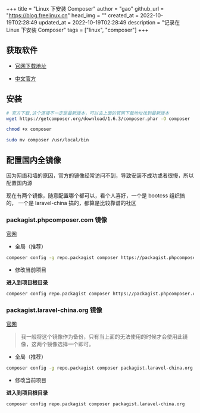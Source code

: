 +++
title = "Linux 下安装 Composer"
author = "gao"
github_url = "https://blog.freelinux.cn"
head_img = ""
created_at = 2022-10-19T02:28:49
updated_at = 2022-10-19T02:28:49
description = "记录在 Linux 下安装 Composer"
tags = ["linux", "composer"]
+++

## 获取软件

- [官网下载地址](https://getcomposer.org/download)

- [中文官方](https://www.phpcomposer.com/)

## 安装

```bash
# 官方下载,这个连接不一定是最新版本，可以去上面的官网下载地址找到最新版本
wget https://getcomposer.org/download/1.6.3/composer.phar -O composer

chmod +x composer

sudo mv composer /usr/local/bin
```

## 配置国内全镜像

因为网络和墙的原因，官方的镜像经常访问不到，导致安装不成功或者很慢，所以配置国内源

现在有两个镜像，随意配置哪个都可以，看个人喜好，一个是 bootcss 组织搞的，
一个是 laravel-china 搞的，都算是比较靠谱的社区

### packagist.phpcomposer.com 镜像

[官网](https://www.phpcomposer.com)

- 全局（推荐）

```bash
composer config -g repo.packagist composer https://packagist.phpcomposer.com
```

- 修改当前项目

**进入到项目根目录**

```bash
composer config repo.packagist composer https://packagist.phpcomposer.com
```

### packagist.laravel-china.org 镜像

[官网](https://laravel-china.org/composer)

> 我一般将这个镜像作为备份，只有当上面的无法使用的时候才会使用此镜像，这两个镜像选择一个即可。

- 全局（推荐）

```bash
composer config -g repo.packagist composer packagist.laravel-china.org
```

- 修改当前项目

**进入到项目根目录**

```bash
composer config repo.packagist composer packagist.laravel-china.org
```
